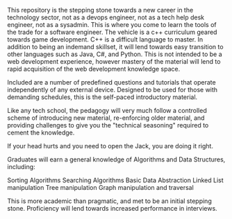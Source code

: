 This repository is the stepping stone towards a new career in the technology sector, not as a devops engineer, not as a tech help desk engineer, not as a sysadmin. This is where you come to learn the tools of the trade for a software engineer. The vehicle is a c++ curriculum geared towards game development. C++ is a difficult language to master. In addition to being an indemand skillset, it will lend towards easy transition to other languages such as Java, C#, and Python. This is not intended to be a web development experience, however mastery of the material will lend to rapid acquisition of the web development knowledge space. 

Included are a number of predefined questions and tutorials that operate independently of any external device. Designed to be used for those with demanding schedules, this is the self-paced introductory material. 

Like any tech school, the pedagogy will very much follow a controlled scheme of introducing new material, re-enforcing older material, and providing challenges to give you the "technical seasoning" required to cement the knowledge. 

If your head hurts and you need to open the Jack, you are doing it right. 

Graduates will earn a general knowledge of Algorithms and Data Structures, including:

Sorting Algorithms
Searching Algorithms
Basic Data Abstraction
Linked List manipulation
Tree manipulation
Graph manipulation and traversal

This is more academic than pragmatic, and met to be an initial stepping stone. Proficiency will lend towards increased performance in interviews.
